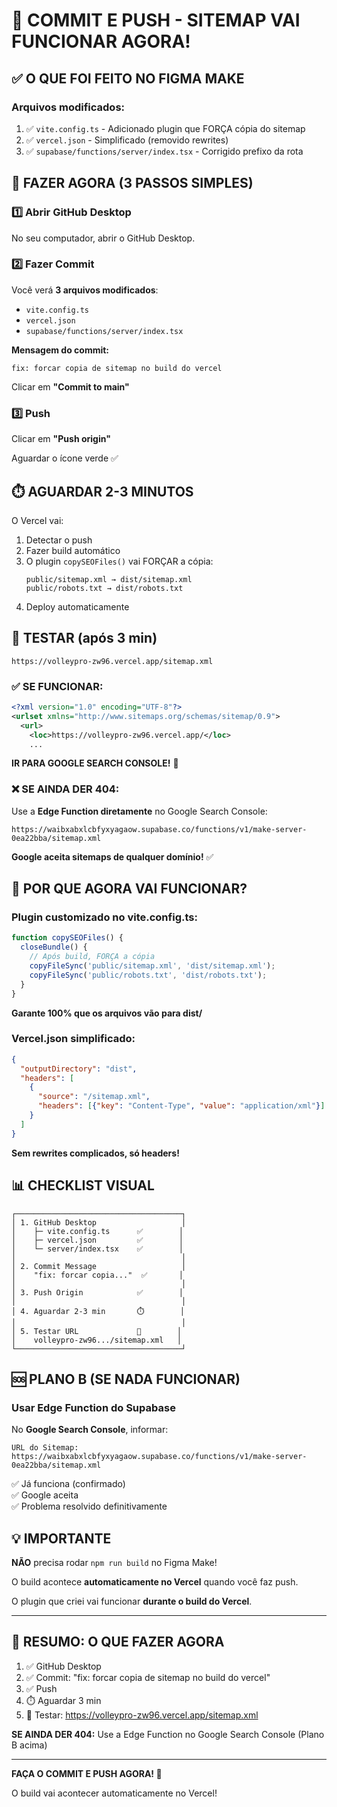 # 🎯 COMMIT E PUSH - SITEMAP VAI FUNCIONAR AGORA!

## ✅ O QUE FOI FEITO NO FIGMA MAKE

### Arquivos modificados:
1. ✅ `vite.config.ts` - Adicionado plugin que FORÇA cópia do sitemap
2. ✅ `vercel.json` - Simplificado (removido rewrites)
3. ✅ `supabase/functions/server/index.tsx` - Corrigido prefixo da rota

## 🚀 FAZER AGORA (3 PASSOS SIMPLES)

### 1️⃣ Abrir GitHub Desktop

No seu computador, abrir o GitHub Desktop.

### 2️⃣ Fazer Commit

Você verá **3 arquivos modificados**:
- `vite.config.ts`
- `vercel.json`
- `supabase/functions/server/index.tsx`

**Mensagem do commit:**
```
fix: forcar copia de sitemap no build do vercel
```

Clicar em **"Commit to main"**

### 3️⃣ Push

Clicar em **"Push origin"**

Aguardar o ícone verde ✅

## ⏱️ AGUARDAR 2-3 MINUTOS

O Vercel vai:
1. Detectar o push
2. Fazer build automático
3. O plugin `copySEOFiles()` vai FORÇAR a cópia:
   ```
   public/sitemap.xml → dist/sitemap.xml
   public/robots.txt → dist/robots.txt
   ```
4. Deploy automaticamente

## 🧪 TESTAR (após 3 min)

```
https://volleypro-zw96.vercel.app/sitemap.xml
```

### ✅ SE FUNCIONAR:
```xml
<?xml version="1.0" encoding="UTF-8"?>
<urlset xmlns="http://www.sitemaps.org/schemas/sitemap/0.9">
  <url>
    <loc>https://volleypro-zw96.vercel.app/</loc>
    ...
```

**IR PARA GOOGLE SEARCH CONSOLE!** 🎉

### ❌ SE AINDA DER 404:

Use a **Edge Function diretamente** no Google Search Console:

```
https://waibxabxlcbfyxyagaow.supabase.co/functions/v1/make-server-0ea22bba/sitemap.xml
```

**Google aceita sitemaps de qualquer domínio!** ✅

## 🎯 POR QUE AGORA VAI FUNCIONAR?

### Plugin customizado no vite.config.ts:

```typescript
function copySEOFiles() {
  closeBundle() {
    // Após build, FORÇA a cópia
    copyFileSync('public/sitemap.xml', 'dist/sitemap.xml');
    copyFileSync('public/robots.txt', 'dist/robots.txt');
  }
}
```

**Garante 100% que os arquivos vão para dist/**

### Vercel.json simplificado:

```json
{
  "outputDirectory": "dist",
  "headers": [
    {
      "source": "/sitemap.xml",
      "headers": [{"key": "Content-Type", "value": "application/xml"}]
    }
  ]
}
```

**Sem rewrites complicados, só headers!**

## 📊 CHECKLIST VISUAL

```
┌─────────────────────────────────────┐
│ 1. GitHub Desktop                   │
│    ├─ vite.config.ts      ✅        │
│    ├─ vercel.json         ✅        │
│    └─ server/index.tsx    ✅        │
│                                     │
│ 2. Commit Message                   │
│    "fix: forcar copia..."  ✅       │
│                                     │
│ 3. Push Origin            ✅        │
│                                     │
│ 4. Aguardar 2-3 min       ⏱️        │
│                                     │
│ 5. Testar URL             🧪        │
│    volleypro-zw96.../sitemap.xml   │
└─────────────────────────────────────┘
```

## 🆘 PLANO B (SE NADA FUNCIONAR)

### Usar Edge Function do Supabase

No **Google Search Console**, informar:

```
URL do Sitemap:
https://waibxabxlcbfyxyagaow.supabase.co/functions/v1/make-server-0ea22bba/sitemap.xml
```

✅ Já funciona (confirmado)  
✅ Google aceita  
✅ Problema resolvido definitivamente

## 💡 IMPORTANTE

**NÃO** precisa rodar `npm run build` no Figma Make!

O build acontece **automaticamente no Vercel** quando você faz push.

O plugin que criei vai funcionar **durante o build do Vercel**.

---

## 🎯 RESUMO: O QUE FAZER AGORA

1. ✅ GitHub Desktop
2. ✅ Commit: "fix: forcar copia de sitemap no build do vercel"
3. ✅ Push
4. ⏱️ Aguardar 3 min
5. 🧪 Testar: https://volleypro-zw96.vercel.app/sitemap.xml

**SE AINDA DER 404:**
Use a Edge Function no Google Search Console (Plano B acima)

---

**FAÇA O COMMIT E PUSH AGORA! 🚀**

O build vai acontecer automaticamente no Vercel!
